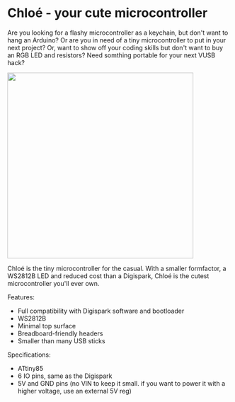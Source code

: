# Chloé - your cute microcontroller

Are you looking for a flashy microcontroller as a keychain, but don't want to hang 
an Arduino? Or are you in need of a tiny microcontroller to put in your next project? 
Or, want to show off your coding skills but don't want to buy an RGB LED and 
resistors? Need somthing portable for your next VUSB hack? 

<img src="https://zippy.gfycat.com/SlimyAfraidHowlermonkey.gif" width="420" />

Chloé is the tiny microcontroller for the casual. With a smaller formfactor, a 
WS2812B LED and reduced cost than a Digispark, Chloé is the cutest microcontroller 
you'll ever own. 

Features:
* Full compatibility with Digispark software and bootloader
* WS2812B
* Minimal top surface
* Breadboard-friendly headers
* Smaller than many USB sticks

Specifications: 
* ATtiny85
* 6 IO pins, same as the Digispark
* 5V and GND pins (no VIN to keep it small. if you want to power it with a higher 
voltage, use an external 5V reg)
